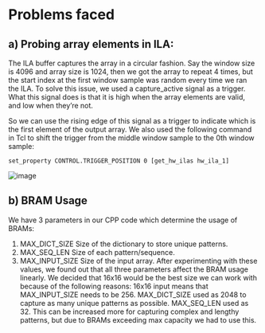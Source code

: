 # Problems faced
## a) Probing array elements in ILA:
The ILA buffer captures the array in a circular fashion. Say the window size is 4096 and array size is 1024, then we got the array to repeat 4 times, but the start index at the first window sample was random every time we ran the ILA. To solve this issue, we used a capture_active signal as a trigger. What this signal does is that it is high when the array elements are valid, and low when they’re not. 

So we can use the rising edge of this signal as a trigger to indicate which is the first element of the output array. We also used the following command in Tcl to shift the trigger from the middle window sample to the 0th window sample:

```
set_property CONTROL.TRIGGER_POSITION 0 [get_hw_ilas hw_ila_1]
```
![image](https://github.com/user-attachments/assets/97332443-a623-42e3-b729-51ba0a7ae870)

## b) BRAM Usage
We have 3 parameters in our CPP code which determine the usage of BRAMs:
1. MAX_DICT_SIZE 
Size of the dictionary to store unique patterns.  
2. MAX_SEQ_LEN
	Size of each pattern/sequence.
3. MAX_INPUT_SIZE
	Size of the input array.
After experimenting with these values, we found out that all three parameters affect the BRAM usage linearly. 
We decided that 16x16 would be the best size we can work with because of the following reasons:
16x16 input means that MAX_INPUT_SIZE needs to be 256.
MAX_DICT_SIZE used as 2048 to capture as many unique patterns as possible.
MAX_SEQ_LEN used as 32. This can be increased more for capturing complex and lengthy patterns, but due to BRAMs exceeding max capacity we had to use this.


